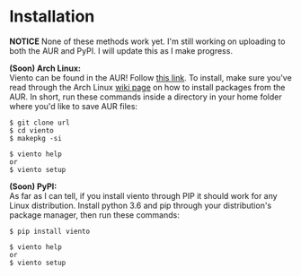 # Installation
**NOTICE**
None of these methods work yet. I'm still working on uploading to both the AUR and PyPI. I will update this as I make progress.

**(Soon) Arch Linux:**  
Viento can be found in the AUR! Follow [this link](https://www.google.com). To install, make sure you've read through the Arch Linux [wiki page](https://wiki.archlinux.org/index.php/Arch_User_Repository#Installing_packages) on how to install packages from the AUR. In short, run these commands inside a directory in your home folder where you'd like to save AUR files:
```
$ git clone url
$ cd viento
$ makepkg -si

$ viento help
or
$ viento setup
```

**(Soon) PyPI:**  
As far as I can tell, if you install viento through PIP it should work for any Linux distribution. Install python 3.6 and pip through your distribution's package manager, then run these commands:
```
$ pip install viento

$ viento help
or
$ viento setup
```
